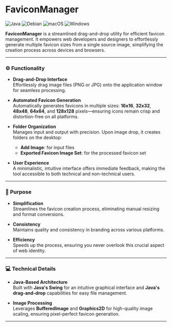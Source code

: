 # **FaviconManager**
![Java](https://img.shields.io/badge/Java-007396?style=for-the-badge&logo=java&logoColor=white)
![Debian](https://img.shields.io/badge/Debian-464646?style=for-the-badge&logo=debian&logoColor=white)
![macOS](https://img.shields.io/badge/macOS-000000?style=for-the-badge&logo=apple&logoColor=white)
![Windows](https://img.shields.io/badge/Windows-0078D6?style=for-the-badge&logo=windows&logoColor=white)

**FaviconManager** is a streamlined drag-and-drop utility for efficient favicon management. It empowers web developers and designers to effortlessly generate multiple favicon sizes from a single source image, simplifying the creation process across devices and browsers.

---

### ⚙️ **Functionality**

- **Drag-and-Drop Interface**  
  Effortlessly drag image files (PNG or JPG) onto the application window for seamless processing.
  
- **Automated Favicon Generation**  
  Automatically generates favicons in multiple sizes: **16x16**, **32x32**, **48x48**, **64x64**, and **128x128** pixels—ensuring icons remain crisp and distortion-free on all platforms.

- **Folder Organization**  
  Manages input and output with precision. Upon image drop, it creates folders on the desktop:  
   - **Add Image**: for input files  
   - **Exported Favicon Image Set**: for the processed favicon set

- **User Experience**  
  A minimalistic, intuitive interface offers immediate feedback, making the tool accessible to both technical and non-technical users.

---

### 🎯 **Purpose**

- **Simplification**  
  Streamlines the favicon creation process, eliminating manual resizing and format conversions.
  
- **Consistency**  
  Maintains quality and consistency in branding across various platforms.

- **Efficiency**  
  Speeds up the process, ensuring you never overlook this crucial aspect of web identity.

---

### 💻 **Technical Details**

- **Java-Based Architecture**  
  Built with **Java's Swing** for an intuitive graphical interface and **Java's drag-and-drop** capabilities for easy file management.
  
- **Image Processing**  
  Leverages **BufferedImage** and **Graphics2D** for high-quality image scaling, ensuring pixel-perfect favicon generation.

---


